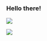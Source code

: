 ### Hello there!

![](/MeagerHardtofindAlbertosaurus-size_restricted.gif)  



![](https://komarev.com/ghpvc/?username=burak-akdogan)


